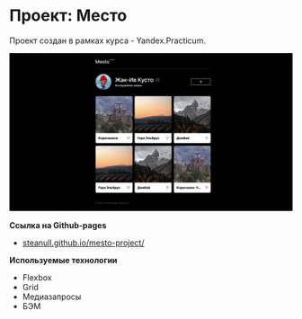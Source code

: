 # Проект: Место
Проект создан в рамках курса - Yandex.Practicum. 

![Mesto-Russia](images/preview.png)

**Ссылка на Github-pages**

* [steanull.github.io/mesto-project/](https://steanull.github.io/mesto/)

**Используемые технологии**
* Flexbox
* Grid
* Медиазапросы
* БЭМ
